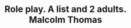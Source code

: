 ---
area: Communication Skills, calgary-cambridge-model
category: 19 - Calgary Cambridge Workshop
title: Role play. A list and 2 adults. Malcolm Thomas
description: Role play. A list and 2 adults. Malcolm Thomas
audio: /assets/audio/19 - Calgary Cambridge Workshop - 19 Role play. A list and 2 adults. Malcolm Thomas - MQ.mp3
article: 
www: 
keywords: Calgary, Cambridge, Model, list, 2, adults
youtube: 
soundcloud: 
---